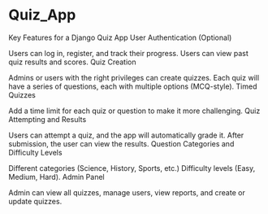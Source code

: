 # Quiz_App
Key Features for a Django Quiz App
User Authentication (Optional)

Users can log in, register, and track their progress.
Users can view past quiz results and scores.
Quiz Creation

Admins or users with the right privileges can create quizzes.
Each quiz will have a series of questions, each with multiple options (MCQ-style).
Timed Quizzes

Add a time limit for each quiz or question to make it more challenging.
Quiz Attempting and Results

Users can attempt a quiz, and the app will automatically grade it.
After submission, the user can view the results.
Question Categories and Difficulty Levels

Different categories (Science, History, Sports, etc.)
Difficulty levels (Easy, Medium, Hard).
Admin Panel

Admin can view all quizzes, manage users, view reports, and create or update quizzes.
